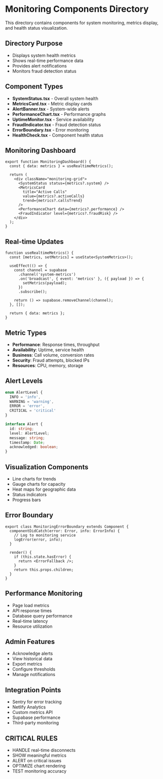 # Monitoring Components Directory

This directory contains components for system monitoring, metrics display, and health status visualization.

## Directory Purpose
- Displays system health metrics
- Shows real-time performance data
- Provides alert notifications
- Monitors fraud detection status

## Component Types
- **SystemStatus.tsx** - Overall system health
- **MetricsCard.tsx** - Metric display cards
- **AlertBanner.tsx** - System-wide alerts
- **PerformanceChart.tsx** - Performance graphs
- **UptimeMonitor.tsx** - Service availability
- **FraudIndicator.tsx** - Fraud detection status
- **ErrorBoundary.tsx** - Error monitoring
- **HealthCheck.tsx** - Component health status

## Monitoring Dashboard
```tsx
export function MonitoringDashboard() {
  const { data: metrics } = useRealtimeMetrics();
  
  return (
    <div className="monitoring-grid">
      <SystemStatus status={metrics?.system} />
      <MetricsCard
        title="Active Calls"
        value={metrics?.activeCalls}
        trend={metrics?.callsTrend}
      />
      <PerformanceChart data={metrics?.performance} />
      <FraudIndicator level={metrics?.fraudRisk} />
    </div>
  );
}
```

## Real-time Updates
```tsx
function useRealtimeMetrics() {
  const [metrics, setMetrics] = useState<SystemMetrics>();
  
  useEffect(() => {
    const channel = supabase
      .channel('system-metrics')
      .on('broadcast', { event: 'metrics' }, ({ payload }) => {
        setMetrics(payload);
      })
      .subscribe();
      
    return () => supabase.removeChannel(channel);
  }, []);
  
  return { data: metrics };
}
```

## Metric Types
- **Performance**: Response times, throughput
- **Availability**: Uptime, service health
- **Business**: Call volume, conversion rates
- **Security**: Fraud attempts, blocked IPs
- **Resources**: CPU, memory, storage

## Alert Levels
```typescript
enum AlertLevel {
  INFO = 'info',
  WARNING = 'warning',
  ERROR = 'error',
  CRITICAL = 'critical'
}

interface Alert {
  id: string;
  level: AlertLevel;
  message: string;
  timestamp: Date;
  acknowledged: boolean;
}
```

## Visualization Components
- Line charts for trends
- Gauge charts for capacity
- Heat maps for geographic data
- Status indicators
- Progress bars

## Error Boundary
```tsx
export class MonitoringErrorBoundary extends Component {
  componentDidCatch(error: Error, info: ErrorInfo) {
    // Log to monitoring service
    logError(error, info);
  }
  
  render() {
    if (this.state.hasError) {
      return <ErrorFallback />;
    }
    return this.props.children;
  }
}
```

## Performance Monitoring
- Page load metrics
- API response times
- Database query performance
- Real-time latency
- Resource utilization

## Admin Features
- Acknowledge alerts
- View historical data
- Export metrics
- Configure thresholds
- Manage notifications

## Integration Points
- Sentry for error tracking
- Netlify Analytics
- Custom metrics API
- Supabase performance
- Third-party monitoring

## CRITICAL RULES
- HANDLE real-time disconnects
- SHOW meaningful metrics
- ALERT on critical issues
- OPTIMIZE chart rendering
- TEST monitoring accuracy
